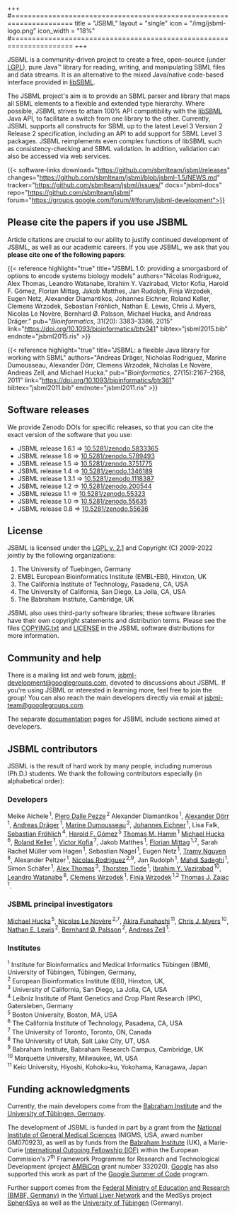 +++
#=====================================================================
title      = "JSBML"
layout     = "single"
icon       = "/img/jsbml-logo.png"
icon_width = "18%"
#=====================================================================
+++

JSBML is a community-driven project to create a free, open-source (under [LGPL](https://www.gnu.org/licenses/old-licenses/lgpl-2.1.en.html)), pure Java™ library for reading, writing, and manipulating SBML files and data streams. It is an alternative to the mixed Java/native code-based interface provided in [libSBML](/software/libsbml).

The JSBML project's aim is to provide an SBML parser and library that maps all SBML elements to a flexible and extended type hierarchy. Where possible, JSBML strives to attain 100% API compatibility with the [libSBML](/software/libsbml) Java API, to facilitate a switch from one library to the other. Currently, JSBML supports all constructs for SBML up to the latest Level 3 Version 2 Release 2 specification, including an API to add support for SBML Level 3 packages. JSBML reimplements even complex functions of libSBML such as consistency-checking and SBML validation. In addition, validation can also be accessed via web services.

{{< software-links download="https://github.com/sbmlteam/jsbml/releases" changes="https://github.com/sbmlteam/jsbml/blob/jsbml-1.5/NEWS.md" tracker="https://github.com/sbmlteam/jsbml/issues/" docs="jsbml-docs" repo="https://github.com/sbmlteam/jsbml" forum="https://groups.google.com/forum/#!forum/jsbml-development">}}


## Please cite the papers if you use JSBML

Article citations are crucial to our ability to justify continued development of JSBML, as well as our academic careers. If you use JSBML, we ask that you **please cite one of the following papers**:

{{< reference highlight="true" title="JSBML 1.0: providing a smorgasbord of options to encode systems biology models" authors="Nicolas Rodriguez, Alex Thomas, Leandro Watanabe, Ibrahim Y. Vazirabad, Victor Kofia, Harold F. Gómez, Florian Mittag, Jakob Matthes, Jan Rudolph, Finja Wrzodek, Eugen Netz, Alexander Diamantikos, Johannes Eichner, Roland Keller, Clemens Wrzodek, Sebastian Fröhlich, Nathan E. Lewis, Chris J. Myers, Nicolas Le Novère, Bernhard Ø. Palsson, Michael Hucka, and Andreas Dräger." pub="_Bioinformatics_, 31(20): 3383–3386, 2015" link="https://doi.org/10.1093/bioinformatics/btv341" bibtex="jsbml2015.bib" endnote="jsbml2015.ris" >}}

{{< reference highlight="true" title="JSBML: a flexible Java library for working with SBML" authors="Andreas Dräger, Nicholas Rodriguez, Marine Dumousseau, Alexander Dörr, Clemens Wrzodek, Nicholas Le Novère, Andreas Zell, and Michael Hucka." pub="_Bioinformatics_, 27(15):2167–2168, 2011" link="https://doi.org/10.1093/bioinformatics/btr361" bibtex="jsbml2011.bib" endnote="jsbml2011.ris" >}}


## Software releases

We provide Zenodo DOIs for specific releases, so that you can cite the exact version of the software that you use:

* JSBML release 1.6.1 &rArr; [10.5281/zenodo.5833365](https://doi.org/10.5281/zenodo.5833365)
* JSBML release 1.6   &rArr; [10.5281/zenodo.5789493](https://doi.org/10.5281/zenodo.5789493)
* JSBML release 1.5   &rArr; [10.5281/zenodo.3751775](https://doi.org/10.5281/zenodo.3751775)
* JSBML release 1.4   &rArr; [10.5281/zenodo.1346189](https://doi.org/10.5281/zenodo.1346189)
* JSBML release 1.3.1 &rArr; [10.5281/zenodo.1118387](https://doi.org/10.5281/zenodo.1118387)
* JSBML release 1.2   &rArr; [10.5281/zenodo.200544](http://doi.org/10.5281/zenodo.200544)
* JSBML release 1.1   &rArr; [10.5281/zenodo.55323](http://dx.doi.org/10.5281/zenodo.55323)
* JSBML release 1.0   &rArr; [10.5281/zenodo.55635](http://dx.doi.org/10.5281/zenodo.55635)
* JSBML release 0.8   &rArr; [10.5281/zenodo.55636](http://dx.doi.org/10.5281/zenodo.55636)

## License

JSBML is licensed under the [LGPL v. 2.1](https://www.gnu.org/licenses/old-licenses/lgpl-2.1.en.html) and Copyright (C) 2009-2022 jointly by the following organizations:

1. The University of Tuebingen, Germany
2. EMBL European Bioinformatics Institute (EMBL-EBI), Hinxton, UK
3. The California Institute of Technology, Pasadena, CA, USA
4. The University of California, San Diego, La Jolla, CA, USA
5. The Babraham Institute, Cambridge, UK

JSBML also uses third-party software libraries; these software libraries have their own copyright statements and distribution terms.  Please see the files [COPYING.txt](https://github.com/sbmlteam/jsbml/blob/master/COPYING.txt) and [LICENSE](https://github.com/sbmlteam/jsbml/blob/master/LICENSE) in the JSBML software distributions for more information.


## Community and help

There is a mailing list and web forum, [jsbml-development@googlegroups.com](https://groups.google.com/forum/#!forum/jsbml-development), devoted to discussions about JSBML.  If you're using JSBML or interested in learning more, feel free to join the group!  You can also reach the main developers directly via email at [jsbml-team@googlegroups.com](jsbml-team@googlegroups.com).

The separate [documentation](jsbml-docs) pages for JSBML include sections aimed at developers.


## JSBML contributors

JSBML is the result of hard work by many people, including numerous (Ph.D.) students. We thank the following contributors especially (in alphabetical order):

### Developers

Meike Aichele<span style="font-size: 5pt"> </span><sup>1</sup>,
[Piero Dalle Pezze](https://uk.linkedin.com/in/pdallepezze)<span style="font-size: 5pt"> </span><sup>2</sup>
Alexander Diamantikos<span style="font-size: 5pt"> </span><sup>1</sup>,
[Alexander D&ouml;rr](http://www.cogsys.cs.uni-tuebingen.de/mitarb/doerr/)<span style="font-size: 5pt"> </span><sup>1</sup>,
[Andreas Dr&auml;ger](https://uni-tuebingen.de/en/134053)<span style="font-size: 5pt"> </span><sup>1</sup>,
[Marine Dumousseau](http://www.ebi.ac.uk/about/people/marine-dumousseau/)<span style="font-size: 5pt"> </span><sup>2</sup>,
[Johannes Eichner](http://www.cogsys.cs.uni-tuebingen.de/mitarb/eichner/)<span style="font-size: 5pt"> </span><sup>1</sup>,
Lisa Falk,
[Sebastian Fr&ouml;hlich](https://www.linkedin.com/in/sebastian-fröhlich-74b34b92/)<span style="font-size: 5pt"> </span><sup>4</sup>,
[Harold F. G&oacute;mez](http://www.bu.edu/computationalimmunology/people/harold-gomez/)<span style="font-size: 5pt"> </span><sup>5</sup>
[Thomas M. Hamm](https://uni-tuebingen.de/en/134068)<span style="font-size: 5pt"> </span><sup>1</sup>
[Michael Hucka](http://www.cds.caltech.edu/~mhucka/)<span style="font-size: 5pt"> </span><sup>6</sup>,
[Roland Keller](http://www.cogsys.cs.uni-tuebingen.de/mitarb/keller/)<span style="font-size: 5pt"> </span><sup>1</sup>,
[Victor Kofia](http://kofiav.blogspot.ca)<span style="font-size: 5pt"> </span><sup>7</sup>,
Jakob Matthes<span style="font-size: 5pt"> </span><sup>1</sup>,
[Florian Mittag](http://www.cogsys.cs.uni-tuebingen.de/mitarb/mittag/)<span style="font-size: 5pt"> </span><sup>1,2</sup>,
Sarah Rachel M&uuml;ller vom Hagen<span style="font-size: 5pt"> </span><sup>1</sup>,
Sebastian Nagel<span style="font-size: 5pt"> </span><sup>1</sup>,
Eugen Netz<span style="font-size: 5pt"> </span><sup>1</sup>,
[Tramy Nguyen](https://tramyn.github.io)<span style="font-size: 5pt"> </span><sup>8</sup>,
Alexander Peltzer<span style="font-size: 5pt"> </span><sup>1</sup>,
[Nicolas Rodriguez](https://uk.linkedin.com/in/nicolas-rodriguez-b1640a5)<span style="font-size: 5pt"> </span><sup>2,9</sup>,
Jan Rudolph<span style="font-size: 5pt"> </span><sup>1</sup>,
[Mahdi Sadeghi](https://uni-tuebingen.de/en/153135)<span style="font-size: 5pt"> </span><sup>1</sup>,
Simon Sch&auml;fer<span style="font-size: 5pt"> </span><sup>1</sup>,
[Alex Thomas](http://sbrg.ucsd.edu/researchers/thomas/)<span style="font-size: 5pt"> </span><sup>3</sup>,
[Thorsten Tiede](https://github.com/thortiede)<span style="font-size: 5pt"> </span><sup>1</sup>,
[Ibrahim Y. Vazirabad](http://jsbmlcelldesigner2014.blogspot.com)<span style="font-size: 5pt"> </span><sup>10</sup>,
[Leandro Watanabe](http://lhwatanabe.blogspot.com)<span style="font-size: 5pt"> </span><sup>8</sup>,
[Clemens Wrzodek](http://www.cogsys.cs.uni-tuebingen.de/mitarb/wrzodek/)<span style="font-size: 5pt"> </span><sup>1</sup>,
[Finja Wrzodek](http://www.cogsys.cs.uni-tuebingen.de/mitarb/buechel)<span style="font-size: 5pt"> </span><sup>1,2</sup>
[Thomas J. Zajac](https://github.com/mephenor/)<span style="font-size: 5pt"> </span><sup>1</sup>.


### JSBML principal investigators

[Michael Hucka](http://www.cds.caltech.edu/~mhucka/)<span style="font-size: 5pt"> </span><sup>5</sup>, [Nicolas Le Nov&egrave;re](https://scholar.google.com/citations?user=8zY7k_cAAAAJ)<span style="font-size: 5pt"> </span><sup>2,7</sup>, [Akira Funahashi](http://fun.bio.keio.ac.jp)<span style="font-size: 5pt"> </span><sup>11</sup>, [Chris J. Myers](https://async.ece.utah.edu/Myers/)<span style="font-size: 5pt"> </span><sup>10</sup>, [Nathan E. Lewis](http://lewislab.ucsd.edu/n/)<span style="font-size: 5pt"> </span><sup>2</sup>, [Bernhard &Oslash;. Palsson](https://sbrg.ucsd.edu/researchers/palsson/)<span style="font-size: 5pt"> </span><sup>2</sup>, [Andreas Zell](https://uni-tuebingen.de/en/138703)<span style="font-size: 5pt"> </span><sup>1</sup>.


### Institutes

<sup>1</sup> Institute for Bioinformatics and Medical Informatics T&uuml;bingen (IBMI), University of T&uuml;bingen, T&uuml;bingen, Germany,<br/>
<sup>2</sup> European Bioinformatics Institute (EBI), Hinxton, UK,<br/>
<sup>3</sup> University of California, San Diego, La Jolla, CA, USA<br/>
<sup>4</sup> Leibniz Institute of Plant Genetics and Crop Plant Research (IPK), Gatersleben, Germany<br/>
<sup>5</sup> Boston University, Boston, MA, USA<br/>
<sup>6</sup> The California Institute of Technology, Pasadena, CA, USA<br/>
<sup>7</sup> The University of Toronto, Toronto, ON, Canada<br/>
<sup>8</sup> The University of Utah, Salt Lake City, UT, USA<br/>
<sup>9</sup> Babraham Institute, Babraham Research Campus, Cambridge, UK<br/>
<sup>10</sup> Marquette University, Milwaukee, WI, USA<br/>
<sup>11</sup> Keio University, Hiyoshi, Kohoku-ku, Yokohama, Kanagawa, Japan<br/>


## Funding acknowledgments

Currently, the main developers come from the [Babraham Institute](https://www.babraham.ac.uk) and the [University of T&uuml;bingen, Germany](https://uni-tuebingen.de/en/127116).

The development of JSBML is funded in part by a grant from the [National Institute of General Medical Sciences](http://www.nigms.nih.gov) (NIGMS, USA, award number GM070923), as well as by funds from the [Babraham Institute](https://www.babraham.ac.uk) (UK), a Marie-Curie [International Outgoing Fellowship (IOF)](https://ec.europa.eu/research/mariecurieactions/about-mca/actions/iof/) within the European Commision's 7<sup>th</sup> Framework Programme for Research and Technological Development (project [AMBiCon](https://uni-tuebingen.de/en/134083) grant number 332020). [Google](https://www.google.com) has also supported this work as part of the [Google Summer of Code](https://summerofcode.withgoogle.com) program.

Further support comes from the [Federal Ministry of Education and Research (BMBF, Germany)](https://www.bmbf.de/bmbf/en/) in the [Virtual Liver Network](http://www.virtual-liver.de) and the MedSys project [Spher4Sys](http://www.cogsys.cs.uni-tuebingen.de/forschung/terminiert/spher4sys/) as well as the [University of T&uuml;bingen](https://uni-tuebingen.de/en/) (Germany).
